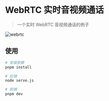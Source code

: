 # WebRTC 实时音视频通话

> 一个实时 WebRTC 音视频通话的例子

![webrtc](https://img.fzf404.art/webrtc/show.webp)

## 使用

```bash
# 安装依赖
pnpm install

# 后端
node serve.js

# 前端
pnpm dev
```
